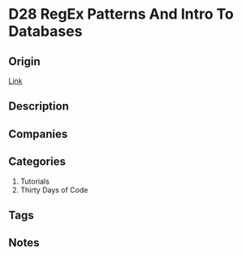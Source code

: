 # D28 RegEx Patterns And Intro To Databases

## Origin

[Link](https://www.hackerrank.com/challenges/30-regex-patterns)

## Description

## Companies

## Categories

1. Tutorials
1. Thirty Days of Code

## Tags

## Notes